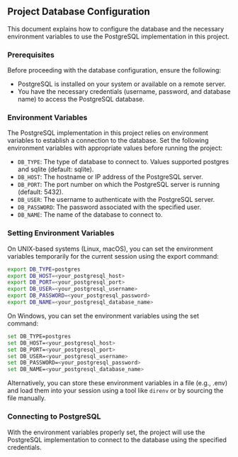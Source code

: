 ## Project Database Configuration

This document explains how to configure the database and the necessary environment variables to use the PostgreSQL implementation in this project.

### Prerequisites

Before proceeding with the database configuration, ensure the following:

- PostgreSQL is installed on your system or available on a remote server.
- You have the necessary credentials (username, password, and database name) to access the  PostgreSQL database.

### Environment Variables

The PostgreSQL implementation in this project relies on environment variables to establish a connection to the database. Set the following environment variables with appropriate values before running the project:

- `DB_TYPE`: The type of database to connect to. Values supported postgres and sqlite (default: sqlite).
- `DB_HOST`: The hostname or IP address of the PostgreSQL server.
- `DB_PORT`: The port number on which the PostgreSQL server is running (default: 5432).
- `DB_USER`: The username to authenticate with the PostgreSQL server.
- `DB_PASSWORD`: The password associated with the specified user.
- `DB_NAME`: The name of the database to connect to.

### Setting Environment Variables

On UNIX-based systems (Linux, macOS), you can set the environment variables temporarily for the current session using the export command:

```bash
export DB_TYPE=postgres
export DB_HOST=<your_postgresql_host>
export DB_PORT=<your_postgresql_port>
export DB_USER=<your_postgresql_username>
export DB_PASSWORD=<your_postgresql_password>
export DB_NAME=<your_postgresql_database_name>
```

On Windows, you can set the environment variables using the set command:

```bash
set DB_TYPE=postgres
set DB_HOST=<your_postgresql_host>
set DB_PORT=<your_postgresql_port>
set DB_USER=<your_postgresql_username>
set DB_PASSWORD=<your_postgresql_password>
set DB_NAME=<your_postgresql_database_name>
```

Alternatively, you can store these environment variables in a file (e.g., .env) and load them into your session using a tool like `direnv` or by sourcing the file manually.

### Connecting to PostgreSQL

With the environment variables properly set, the project will use the PostgreSQL implementation to connect to the database using the specified credentials.
